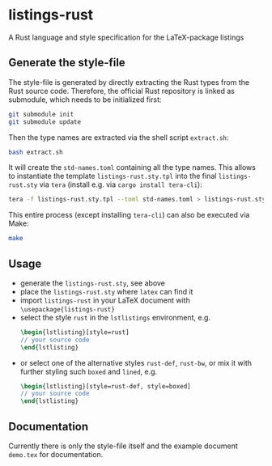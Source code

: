 # listings-rust
A Rust language and style specification for the LaTeX-package listings

## Generate the style-file

The style-file is generated by directly extracting the Rust types from the Rust source code. Therefore, the official Rust repository is linked as submodule, which needs to be initialized first:

```sh
git submodule init
git submodule update
```

Then the type names are extracted via the shell script `extract.sh`:

```sh
bash extract.sh
```

It will create the `std-names.toml` containing all the type names. This allows to instantiate the template `listings-rust.sty.tpl` into the final `listings-rust.sty` via `tera` (install e.g. via `cargo install tera-cli`):

```sh
tera -f listings-rust.sty.tpl --toml std-names.toml > listings-rust.sty
```

This entire process (except installing `tera-cli`) can also be executed via Make:

```sh
make
```


## Usage

* generate the `listings-rust.sty`, see above
* place the `listings-rust.sty` where `latex` can find it
* import `listings-rust` in your LaTeX document with `\usepackage{listings-rust}`
* select the style `rust` in the `lstlistings` environment, e.g.
  ```latex
  \begin{lstlisting}[style=rust]
  // your source code
  \end{lstlisting}
  ```
* or select one of the alternative styles `rust-def`, `rust-bw`, or mix it with further styling such `boxed` and `lined`, e.g.
  ```latex
  \begin{lstlisting}[style=rust-def, style=boxed]
  // your source code
  \end{lstlisting}
  ```

## Documentation
Currently there is only the style-file itself and the example document `demo.tex` for documentation.
